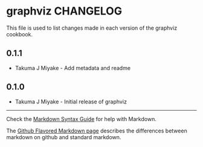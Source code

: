 graphviz CHANGELOG
==================

This file is used to list changes made in each version of the graphviz cookbook.

0.1.1
-----
- Takuma J Miyake - Add metadata and readme


0.1.0
-----
- Takuma J Miyake - Initial release of graphviz

- - -
Check the [Markdown Syntax Guide](http://daringfireball.net/projects/markdown/syntax) for help with Markdown.

The [Github Flavored Markdown page](http://github.github.com/github-flavored-markdown/) describes the differences between markdown on github and standard markdown.
